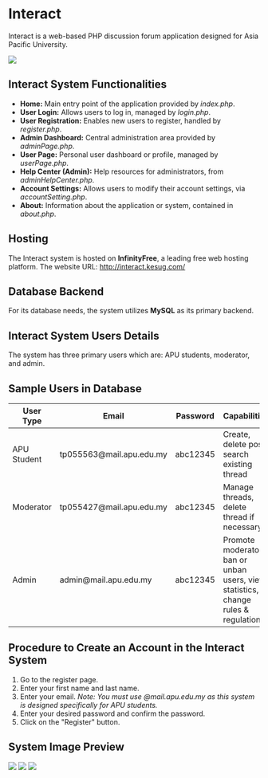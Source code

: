<h1>Interact</h1>
<p>Interact is a web-based PHP discussion forum application designed for Asia Pacific University.</p>
<img src="https://github-production-user-asset-6210df.s3.amazonaws.com/77265089/266801158-3d862ac0-dc57-4db8-8c89-dec9d5051e60.png"/>

<h2>Interact System Functionalities</h2>
<ul>
    <li><strong>Home:</strong> Main entry point of the application provided by <em>index.php</em>.</li>
    <li><strong>User Login:</strong> Allows users to log in, managed by <em>login.php</em>.</li>
    <li><strong>User Registration:</strong> Enables new users to register, handled by <em>register.php</em>.</li>
    <li><strong>Admin Dashboard:</strong> Central administration area provided by <em>adminPage.php</em>.</li>
    <li><strong>User Page:</strong> Personal user dashboard or profile, managed by <em>userPage.php</em>.</li>
    <li><strong>Help Center (Admin):</strong> Help resources for administrators, from <em>adminHelpCenter.php</em>.</li>
    <li><strong>Account Settings:</strong> Allows users to modify their account settings, via <em>accountSetting.php</em>.</li>
    <li><strong>About:</strong> Information about the application or system, contained in <em>about.php</em>.</li>
    <!-- You can continue describing other PHP pages here -->
</ul>

<h2>Hosting</h2>
<p>The Interact system is hosted on <strong>InfinityFree</strong>, a leading free web hosting platform. The website URL: <a href="http://interact.kesug.com/">http://interact.kesug.com/</a></p>

<h2>Database Backend</h2>
<p>For its database needs, the system utilizes <strong>MySQL</strong> as its primary backend.</p>

<h2>Interact System Users Details</h2>
<p>The system has three primary users which are: APU students, moderator, and admin.</p>

<h2>Sample Users in Database</h2>
<table>
    <thead>
        <tr>
            <th>User Type</th>
            <th>Email</th>
            <th>Password</th>
            <th>Capabilities</th>
        </tr>
    </thead>
    <tbody>
        <tr>
            <td>APU Student</td>
            <td>tp055563@mail.apu.edu.my</td>
            <td>abc12345</td>
            <td>Create, delete post, search existing thread</td>
        </tr>
        <tr>
            <td>Moderator</td>
            <td>tp055427@mail.apu.edu.my</td>
            <td>abc12345</td>
            <td>Manage threads, delete thread if necessary</td>
        </tr>
        <tr>
            <td>Admin</td>
            <td>admin@mail.apu.edu.my</td>
            <td>abc12345</td>
            <td>Promote moderator, ban or unban users, view statistics, change rules & regulations</td>
        </tr>
    </tbody>
</table>

<h2>Procedure to Create an Account in the Interact System</h2>
<ol>
    <li>Go to the register page.</li>
    <li>Enter your first name and last name.</li>
    <li>Enter your email. <em>Note: You must use @mail.apu.edu.my as this system is designed specifically for APU students.</em></li>
    <li>Enter your desired password and confirm the password.</li>
    <li>Click on the "Register" button.</li>
</ol>

<h2>System Image Preview</h2>
<img src="https://github-production-user-asset-6210df.s3.amazonaws.com/77265089/266801771-8014b46f-0d32-4276-b54e-73d94b33462a.png" />
<img src="https://github-production-user-asset-6210df.s3.amazonaws.com/77265089/266801785-6bd2e878-74f1-4453-8082-5a4314c0a6d6.png" />
<img src="https://github-production-user-asset-6210df.s3.amazonaws.com/77265089/266801902-88d61127-fda2-4f66-a524-c0061cb59599.png" />




